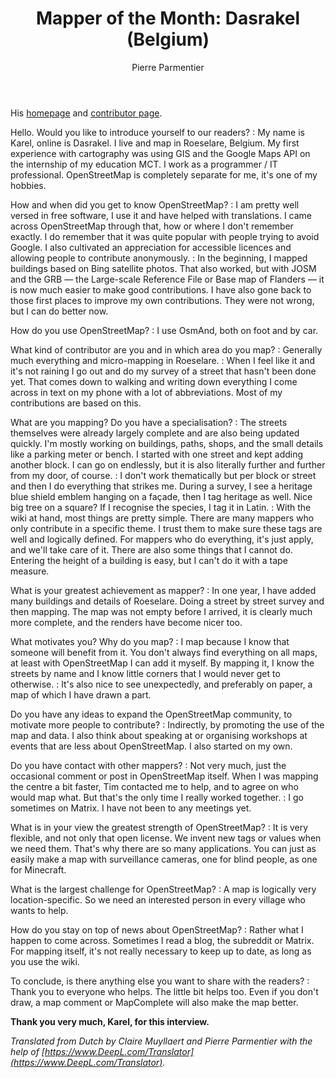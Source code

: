 ﻿---
title: "Mapper of the Month: Dasrakel (Belgium)"
categories: ["motm"]
author: Pierre Parmentier
---

His [homepage](https://www.openstreetmap.org/user/Dasrakel) and [contributor page](https://hdyc.neis-one.org/?Dasrakel).

Hello. Would you like to introduce yourself to our readers?
: My name is Karel, online is Dasrakel. I live and map in Roeselare, Belgium. My first experience with cartography was using GIS and the Google Maps API on the internship of my education MCT. I work as a programmer / IT professional. OpenStreetMap is completely separate for me, it's one of my hobbies.

<!--more-->

How and when did you get to know OpenStreetMap?
: I am pretty well versed in free software, I use it and have helped with translations. I came across OpenStreetMap through that, how or where I don't remember exactly. I do remember that it was quite popular with people trying to avoid Google. I also cultivated an appreciation for accessible licences and allowing people to contribute anonymously.
: In the beginning, I mapped buildings based on Bing satellite photos. That also worked, but with JOSM and the GRB &mdash; the Large-scale Reference File or Base map of Flanders &mdash; it is now much easier to make good contributions. I have also gone back to those first places to improve my own contributions. They were not wrong, but I can do better now.

How do you use OpenStreetMap?
: I use OsmAnd, both on foot and by car.

What kind of contributor are you and in which area do you map?
: Generally much everything and micro-mapping in Roeselare.
: When I feel like it and it's not raining I go out and do my survey of a street that hasn't been done yet. That comes down to walking and writing down everything I come across in text on my phone with a lot of abbreviations. Most of my contributions are based on this.

What are you mapping? Do you have a specialisation?
: The streets themselves were already largely complete and are also being updated quickly. I'm mostly working on buildings, paths, shops, and the small details like a parking meter or bench. I started with one street and kept adding another block. I can go on endlessly, but it is also literally further and further from my door, of course.
: I don't work thematically but per block or street and then I do everything that strikes me. During a survey, I see a heritage blue shield emblem hanging on a façade, then I tag heritage as well. Nice big tree on a square? If I recognise the species, I tag it in Latin.
: With the wiki at hand, most things are pretty simple. There are many mappers who only contribute in a specific theme.  I trust them to make sure these tags are well and logically defined. For mappers who do everything, it's just apply, and we'll take care of it. There are also some things that I cannot do. Entering the height of a building is easy, but I can't do it with a tape measure.

What is your greatest achievement as mapper?
: In one year, I have added many buildings and details of Roeselare. Doing a street by street survey and then mapping. The map was not empty before I arrived, it is clearly much more complete, and the renders have become nicer too.

What motivates you? Why do you map?
: I map because I know that someone will benefit from it. You don't always find everything on all maps, at least with OpenStreetMap I can add it myself. By mapping it, I know the streets by name and I know little corners that I would never get to otherwise.
: It's also nice to see unexpectedly, and preferably on paper, a map of which I have drawn a part.

Do you have any ideas to expand the OpenStreetMap community, to motivate more people to contribute?
: Indirectly, by promoting the use of the map and data. I also think about speaking at or organising workshops at events that are less about OpenStreetMap. I also started on my own.

Do you have contact with other mappers?
: Not very much, just the occasional comment or post in OpenStreetMap itself. When I was mapping the centre a bit faster, Tim contacted me to help, and to agree on who would map what. But that's the only time I really worked together.
: I go sometimes on Matrix. I have not been to any meetings yet.

What is in your view the greatest strength of OpenStreetMap?
: It is very flexible, and not only that open license. We invent new tags or values when we need them. That's why there are so many applications. You can just as easily make a map with surveillance cameras, one for blind people, as one for Minecraft.

What is the largest challenge for OpenStreetMap?
: A map is logically very location-specific. So we need an interested person in every village who wants to help.

How do you stay on top of news about OpenStreetMap?
: Rather what I happen to come across. Sometimes I read a blog, the subreddit or Matrix. For mapping itself, it's not really necessary to keep up to date, as long as you use the wiki.

To conclude, is there anything else you want to share with the readers?
: Thank you to everyone who helps. The little bit helps too. Even if you don't draw, a map comment or MapComplete will also make the map better.

**Thank you very much, Karel, for this interview.**

*Translated from Dutch by Claire Muyllaert and Pierre Parmentier with the help of [https://www.DeepL.com/Translator](https://www.DeepL.com/Translator).*

